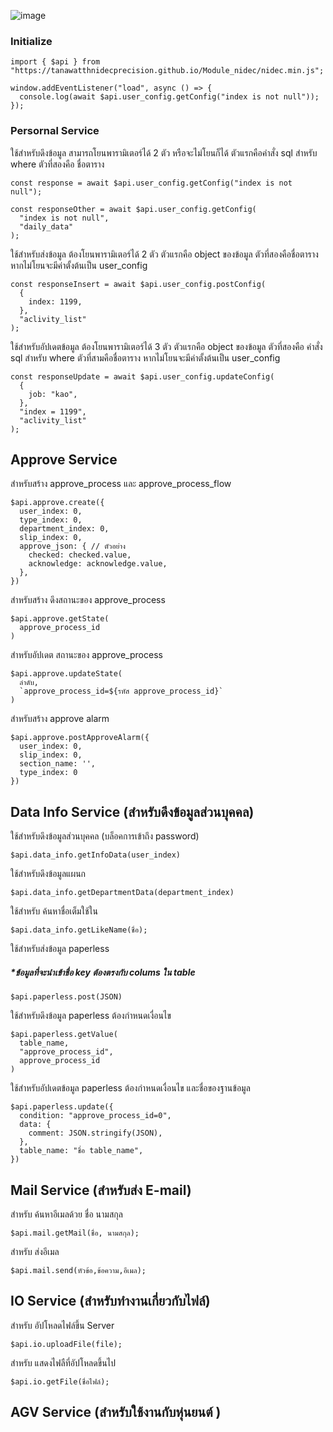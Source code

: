 ![image](https://i.ibb.co/PtrwNmd/0f483c07-4683-4c97-ba7b-a0de3c12b34d-removebg-preview.png)

### Initialize
```JS
import { $api } from "https://tanawatthnidecprecision.github.io/Module_nidec/nidec.min.js";

window.addEventListener("load", async () => {
  console.log(await $api.user_config.getConfig("index is not null"));
});
```

### Persornal Service

ใช้สำหรับดึงข้อมูล
สามารถโยนพารามิเตอร์ได้ 2 ตัว หรือจะไม่โยนก็ได้
ตัวแรกคือคำสั่ง sql สำหรับ where
ตัวที่สองคือ ชื่อตาราง

```JS
const response = await $api.user_config.getConfig("index is not null");
```

```
const responseOther = await $api.user_config.getConfig(
  "index is not null",
  "daily_data"
);
```

ใช้สำหรับส่งข้อมูล
ต้องโยนพารามิเตอร์ได้ 2 ตัว
ตัวแรกคือ object ของข้อมูล
ตัวที่สองคือชื่อตาราง หากไม่โยนจะมีค่าตั้งต้นเป็น user_config
```JS
const responseInsert = await $api.user_config.postConfig(
  {
    index: 1199,
  },
  "aclivity_list"
);
```

ใช้สำหรับอัปเดตข้อมูล
ต้องโยนพารามิเตอร์ได้ 3 ตัว
ตัวแรกคือ object ของข้อมูล
ตัวที่สองคือ คำสั่ง sql สำหรับ where
ตัวที่สามคือชื่อตาราง หากไม่โยนจะมีค่าตั้งต้นเป็น user_config

```JS
const responseUpdate = await $api.user_config.updateConfig(
  {
    job: "kao",
  },
  "index = 1199",
  "aclivity_list"
);
```

## Approve Service

สำหรับสร้าง approve_process และ approve_process_flow 
```JS
$api.approve.create({
  user_index: 0,
  type_index: 0,
  department_index: 0,
  slip_index: 0,
  approve_json: { // ตัวอย่าง
    checked: checked.value,
    acknowledge: acknowledge.value,
  },
})
```

สำหรับสร้าง ดึงสถานะของ approve_process 
```JS
$api.approve.getState(
  approve_process_id
)
```

สำหรับอัปเดต สถานะของ approve_process 
```JS
$api.approve.updateState(
  ลำดับ,
  `approve_process_id=${รหัส approve_process_id}`                  
)
```

สำหรับสร้าง approve alarm 
```JS
$api.approve.postApproveAlarm({
  user_index: 0,
  slip_index: 0,
  section_name: '',
  type_index: 0
})
```
## Data Info Service (สำหรับดึงข้อมูลส่วนบุคคล)
ใช้สำหรับดึงข้อมูลส่วนบุคคล (บล็อคการเข้าถึง password)
```
$api.data_info.getInfoData(user_index)
```

ใช้สำหรับดึงข้อมูลแผนก
```JS
$api.data_info.getDepartmentData(department_index)
```

ใช้สำหรับ ค้นหาชื่อเต็มใช้ใน 
```JS
$api.data_info.getLikeName(ชื่อ);
```

ใช้สำหรับส่งข้อมูล paperless
##### *ข้อมูลที่จะนำเข้าชื่อ key ต้องตรงกับ colums ใน table
```JS
$api.paperless.post(JSON)
```

ใช้สำหรับดึงข้อมูล paperless ต้องกำหนดเงื่อนไข
```JS
$api.paperless.getValue(
  table_name,
  "approve_process_id",
  approve_process_id
)
```

ใช้สำหรับอัปเดตข้อมูล paperless ต้องกำหนดเงื่อนไข และชื่อของฐานข้อมูล
```JS
$api.paperless.update({
  condition: "approve_process_id=0",
  data: {
    comment: JSON.stringify(JSON),
  },
  table_name: "ชื่อ table_name",
})
```



## Mail Service (สำหรับส่ง E-mail)

สำหรับ ค้นหาอีเมลด้วย ชื่อ นามสกุล
```JS
$api.mail.getMail(ชื่อ, นามสกุล);
```

สำหรับ ส่งอีเมล
```JS
$api.mail.send(หัวข้อ,ข้อความ,อีเมล);
```


## IO Service (สำหรับทำงานเกี่ยวกับไฟล์)

สำหรับ อัปโหลดไฟล์ขึ้น Server
```JS
$api.io.uploadFile(file);
```

สำหรับ แสดงไฟลืที่อัปโหลดขึ้นไป
```JS
$api.io.getFile(ชื่อไฟล์);
```

## AGV Service (สำหรับใช้งานกับหุ่นยนต์ )
